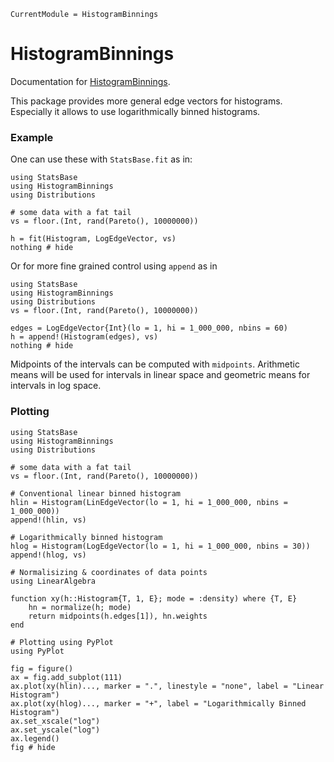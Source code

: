 ```@meta
CurrentModule = HistogramBinnings
```

# HistogramBinnings

Documentation for [HistogramBinnings](https://github.com/ArndtLab/HistogramBinnings.jl).


This package provides more general edge vectors for histograms. 
Especially it allows to use logarithmically binned histograms.



### Example
One can use these with `StatsBase.fit` as in:

```@example 1
using StatsBase
using HistogramBinnings
using Distributions

# some data with a fat tail 
vs = floor.(Int, rand(Pareto(), 10000000))

h = fit(Histogram, LogEdgeVector, vs)
nothing # hide
```

Or for more fine grained control using `append` as in 

```@setup  2
using StatsBase
using HistogramBinnings
using Distributions
vs = floor.(Int, rand(Pareto(), 10000000))
```

```@example 2
edges = LogEdgeVector{Int}(lo = 1, hi = 1_000_000, nbins = 60)
h = append!(Histogram(edges), vs)
nothing # hide
```
Midpoints of the intervals can be computed with `midpoints`. 
Arithmetic means will be used for intervals in linear space and
geometric means for intervals in log space.

### Plotting

```@example 3
using StatsBase
using HistogramBinnings
using Distributions

# some data with a fat tail 
vs = floor.(Int, rand(Pareto(), 10000000))

# Conventional linear binned histogram
hlin = Histogram(LinEdgeVector(lo = 1, hi = 1_000_000, nbins = 1_000_000))
append!(hlin, vs)

# Logarithmically binned histogram
hlog = Histogram(LogEdgeVector(lo = 1, hi = 1_000_000, nbins = 30))
append!(hlog, vs)

# Normalisizing & coordinates of data points
using LinearAlgebra

function xy(h::Histogram{T, 1, E}; mode = :density) where {T, E}
    hn = normalize(h; mode)
    return midpoints(h.edges[1]), hn.weights
end

# Plotting using PyPlot
using PyPlot

fig = figure()
ax = fig.add_subplot(111)
ax.plot(xy(hlin)..., marker = ".", linestyle = "none", label = "Linear Histogram")
ax.plot(xy(hlog)..., marker = "+", label = "Logarithmically Binned Histogram")
ax.set_xscale("log")
ax.set_yscale("log")
ax.legend()
fig # hide
```